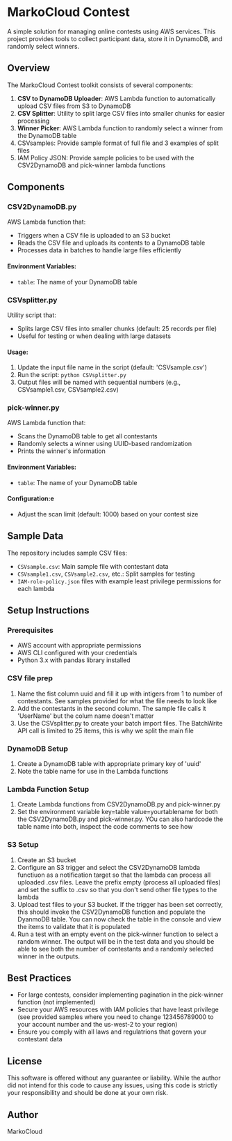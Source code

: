 # MarkoCloud Contest

A simple solution for managing online contests using AWS services. This project provides tools to collect participant data, store it in DynamoDB, and randomly select winners.

## Overview

The MarkoCloud Contest toolkit consists of several components:

1. **CSV to DynamoDB Uploader**: AWS Lambda function to automatically upload CSV files from S3 to DynamoDB
2. **CSV Splitter**: Utility to split large CSV files into smaller chunks for easier processing
3. **Winner Picker**: AWS Lambda function to randomly select a winner from the DynamoDB table
4. CSVsamples: Provide sample format of full file and 3 examples of split files
5. IAM Policy JSON: Provide sample policies to be used with the CSV2DynamoDB and pick-winner lambda functions

## Components

### CSV2DynamoDB.py

AWS Lambda function that:
- Triggers when a CSV file is uploaded to an S3 bucket
- Reads the CSV file and uploads its contents to a DynamoDB table
- Processes data in batches to handle large files efficiently

#### Environment Variables:
- `table`: The name of your DynamoDB table

### CSVsplitter.py

Utility script that:
- Splits large CSV files into smaller chunks (default: 25 records per file)
- Useful for testing or when dealing with large datasets

#### Usage:
1. Update the input file name in the script (default: 'CSVsample.csv')
2. Run the script: `python CSVsplitter.py`
3. Output files will be named with sequential numbers (e.g., CSVsample1.csv, CSVsample2.csv)

### pick-winner.py

AWS Lambda function that:
- Scans the DynamoDB table to get all contestants
- Randomly selects a winner using UUID-based randomization
- Prints the winner's information

#### Environment Variables:
- `table`: The name of your DynamoDB table

#### Configuration:e
- Adjust the scan limit (default: 1000) based on your contest size

## Sample Data

The repository includes sample CSV files:
- `CSVsample.csv`: Main sample file with contestant data
- `CSVsample1.csv`, `CSVsample2.csv`, etc.: Split samples for testing
- `IAM-role-policy.json` files with example least privilege permissions for each lambda

## Setup Instructions

### Prerequisites
- AWS account with appropriate permissions
- AWS CLI configured with your credentials
- Python 3.x with pandas library installed

### CSV file prep
1. Name the fist column uuid and fill it up with intigers from 1 to number of contestants. See samples provided for what the file needs to look like
2. Add the contestants in the second column. The sample file calls it 'UserName' but the colum name doesn't matter
3. Use the CSVsplitter.py to create your batch import files. The BatchWrite API call is limited to 25 items, this is why we split the main file

### DynamoDB Setup
1. Create a DynamoDB table with appropriate primary key of 'uuid'
2. Note the table name for use in the Lambda functions

### Lambda Function Setup
1. Create Lambda functions from CSV2DynamoDB.py and pick-winner.py
2. Set the environment variable key=table value=yourtablename for both the CSV2DynamoDB.py and pick-winner.py. YOu can also hardcode the table name into both, inspect the code comments to see how

### S3 Setup 
1. Create an S3 bucket
2. Configure an S3 trigger and select the CSV2DynamoDB lambda functiuon as a notification target so that the lambda can process all uploaded .csv files. Leave the prefix empty (process all uploaded files) and set the suffix to .csv so that you don't send other file types to the lambda
3. Upload test files to your S3 bucket. If the trigger has been set correctly, this should invoke the CSV2DynamoDB function and populate the DyanmoDB table. You can now check the table in the console and view the items to validate that it is populated
4. Run a test with an empty event on the pick-winner function to select a random winner. The output will be in the test data and you should be able to see both the number of contestants and a randomly selected winner in the outputs.

## Best Practices

- For large contests, consider implementing pagination in the pick-winner function (not implemented)
- Secure your AWS resources with IAM policies that have least privilege (see provided samples where you need to change 123456789000 to your account number and the us-west-2 to your region)
- Ensure you comply with all laws and regulatrions that govern your contestant data

## License

This software is offered without any guarantee or liability. While the author did not intend for this code to cause any issues, using this code is strictly your responsibility and should be done at your own risk.

## Author

MarkoCloud
